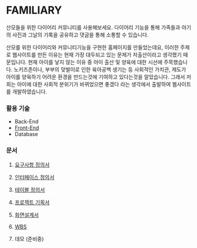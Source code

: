 # FAMILIARY

산모들을 위한 다이어리 커뮤니티를 사용해보세요.
다이어리 기능을 통해 가족들과 아기의 사진과 그날의 기록을 공유하고 댓글을 통해 소통할 수 있습니다.


산모를 위한 다이어리와 커뮤니티기능을 구현한 홈페이지를 만들었는데요, 
이러한 주제로 웹사이트를 만든 이유는 현재 가장 대두되고 있는 문제가 저출산이라고 생각했기 때문입니다.
현재 아이를 낳지 않는 이유 중 아이 출산 및 양육에 대한 시선에 주목했습니다.
노키즈존이나, 부부의 맞벌이로 인한 육아공백 생기는 등 사회적인 가치관, 제도가 아이를 양육하기 어려운 환경을 만드는것에 기여하고 있다는것을 알았습니다.
그래서 저희는 아이에 대한 사회적 분위기가 바뀌었으면 좋겠다 라는 생각에서 출발하여 웹사이트를 개발하였습니다.

### 활용 기술
* Back-End
* [Front-End](https://github.com/iconew123/familiary.git)
* Database


### 문서
1. [요구사항 정의서](https://docs.google.com/spreadsheets/d/1rbcw7myThzqLoL2FxhxpT_1o7t-XeOQS_jAKuTZBYmY/edit?usp=drive_link)
2. [인터페이스 정의서](https://docs.google.com/spreadsheets/d/1LbNl-WeZ9B9Y3sj1i3FLD27nFV7FWz2WmgviOELu5-8/edit?usp=drive_link)
3. [테이블 정의서](https://docs.google.com/spreadsheets/d/1JYVlx6xnDEShnV2gC2NdtsCRumgcWUS1kBApFnKXUSc/edit?usp=drive_link)
4. [프로젝트 기획서](https://drive.google.com/file/d/10bvzlfkyeM6y1bJCUw26Z2F1ZyjxQp8o/view?usp=drive_link
)
5. [화면설계서](https://drive.google.com/file/d/1E_uTQvctvmOBdXes3DbKaJ13d_8YqUut/view?usp=drive_link)
6. [WBS](https://docs.google.com/spreadsheets/d/128qu0fl6bdxIbF27ZLxJ9pl_UIwAxATd7azqcxNJEhE/edit?usp=drive_link)

7. 데모 (준비중)

